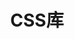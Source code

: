 ---
title: 'CSS库'
categories:
- 前端
tags: 
- CSS
- 工具库
description: 收集常用的CSS
cover: https://blog-misaka1033.oss-cn-beijing.aliyuncs.com/blog/images/1599308368177.webp

---